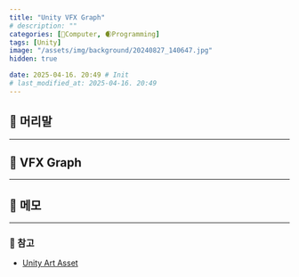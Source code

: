 ```yaml
---
title: "Unity VFX Graph"
# description: ""
categories: [💫Computer, 🌒Programming]
tags: [Unity]
image: "/assets/img/background/20240827_140647.jpg"
hidden: true

date: 2025-04-16. 20:49 # Init
# last_modified_at: 2025-04-16. 20:49
---
```


## 💫 머리말

---

## 💫 VFX Graph

---

## 💫 메모

---

### 🫧 참고

- [Unity Art Asset](/posts/Unity-Art-Asset/)
